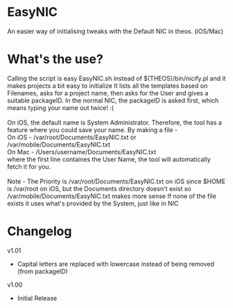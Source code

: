 # EasyNIC
An easier way of initialising tweaks with the Default NIC in theos. (iOS/Mac)

# What's the use?
Calling the script is easy EasyNIC.sh instead of $(THEOS)/bin/nicify.pl and it makes projects a bit easy to initialize
It lists all the templates based on Filenames, asks for a project name, then asks for the User and gives a suitable packageID. In the normal NIC, the packageID is asked first, which means typing your name out twice! :(\
\
On iOS, the default name is System Administrator. Therefore, the tool has a feature where you could save your name.
By making a file -\
On iOS - /var/root/Documents/EasyNIC.txt or /var/mobile/Documents/EasyNIC.txt\
On Mac - /Users/username/Documents/EasyNIC.txt\
where the first line containes the User Name, the tool will automatically fetch it for you.\
\
Note - The Priority is /var/root/Documents/EasyNIC.txt on iOS since $HOME is /var/root on iOS, but the Documents directory doesn't exist so /var/mobile/Documents/EasyNIC.txt makes more sense
If none of the file exists it uses what's provided by the System, just like in NIC

# Changelog
v1.01
- Capital letters are replaced with lowercase instead of being removed (from packageID)

v1.00
- Initial Release

